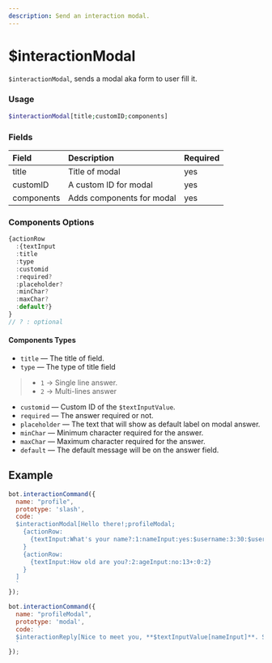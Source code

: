 ```yaml
---
description: Send an interaction modal.
---
```


# $interactionModal

`$interactionModal`, sends a modal aka form to user fill it. 

### Usage 

```php
$interactionModal[title;customID;components]
```

### Fields

| Field | Description | Required |
| :--- | :--- | :--- |
| title | Title of modal | yes |
| customID | A custom ID for modal | yes |
| components | Adds components for modal | yes |

### Components Options

```javascript
{actionRow
  :{textInput
  :title
  :type
  :customid
  :required?
  :placeholder?
  :minChar?
  :maxChar?
  :default?}
}
// ? : optional
```

#### Components Types

* `title` — The title of field.
* `type` — The type of title field
> * `1` → Single line answer.
> * `2` → Multi-lines answer
* `customid` — Custom ID of the `$textInputValue`.
* `required` — The answer required or not.
* `placeholder` — The text that will show as default label on modal answer.
* `minChar` — Minimum character required for the answer.
* `maxChar` — Maximum character required for the answer.
* `default` — The default message will be on the answer field.

## Example

```javascript
bot.interactionCommand({
  name: "profile", 
  prototype: 'slash',
  code: `
  $interactionModal[Hello there!;profileModal;
    {actionRow:
      {textInput:What's your name?:1:nameInput:yes:$username:3:30:$username}
    }
    {actionRow:
      {textInput:How old are you?:2:ageInput:no:13+:0:2}
    }
  ]
  `
});

bot.interactionCommand({
  name: "profileModal",
  prototype: 'modal',
  code: `
  $interactionReply[Nice to meet you, **$textInputValue[nameInput]**. So you are $textInputValue[ageInput] years old.]
  `
});
```

